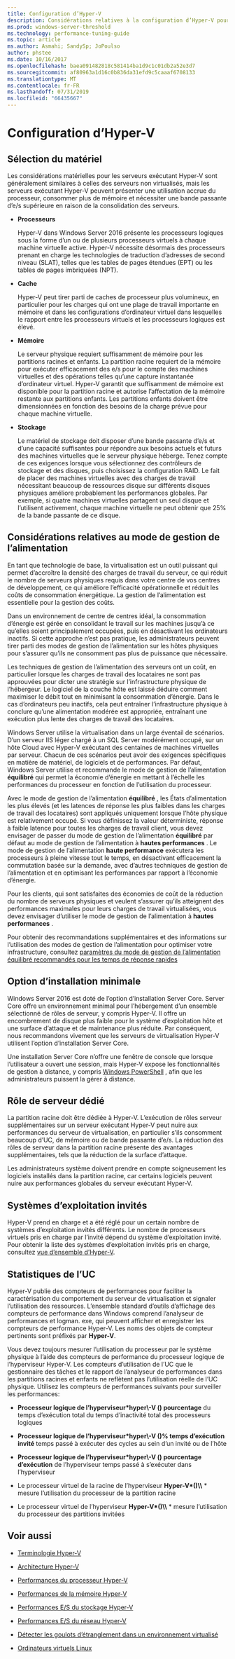 ```yaml
---
title: Configuration d’Hyper-V
description: Considérations relatives à la configuration d’Hyper-V pour le réglage des performances
ms.prod: windows-server-threshold
ms.technology: performance-tuning-guide
ms.topic: article
ms.author: Asmahi; SandySp; JoPoulso
author: phstee
ms.date: 10/16/2017
ms.openlocfilehash: baea091482818c581414ba1d9c1c01db2a52e3d7
ms.sourcegitcommit: af80963a1d16c0b836da31efd9c5caaaf6708133
ms.translationtype: MT
ms.contentlocale: fr-FR
ms.lasthandoff: 07/31/2019
ms.locfileid: "66435667"
---
```

# <a name="hyper-v-configuration"></a>Configuration d’Hyper-V

## <a name="hardware-selection"></a>Sélection du matériel

Les considérations matérielles pour les serveurs exécutant Hyper-V sont généralement similaires à celles des serveurs non virtualisés, mais les serveurs exécutant Hyper-V peuvent présenter une utilisation accrue du processeur, consommer plus de mémoire et nécessiter une bande passante d’e/s supérieure en raison de la consolidation des serveurs.

-   **Processeurs**

    Hyper-V dans Windows Server 2016 présente les processeurs logiques sous la forme d’un ou de plusieurs processeurs virtuels à chaque machine virtuelle active. Hyper-V nécessite désormais des processeurs prenant en charge les technologies de traduction d’adresses de second niveau (SLAT), telles que les tables de pages étendues (EPT) ou les tables de pages imbriquées (NPT).

-   **Cache**

    Hyper-V peut tirer parti de caches de processeur plus volumineux, en particulier pour les charges qui ont une plage de travail importante en mémoire et dans les configurations d’ordinateur virtuel dans lesquelles le rapport entre les processeurs virtuels et les processeurs logiques est élevé.

-   **Mémoire**

    Le serveur physique requiert suffisamment de mémoire pour les partitions racines et enfants. La partition racine requiert de la mémoire pour exécuter efficacement des e/s pour le compte des machines virtuelles et des opérations telles qu’une capture instantanée d’ordinateur virtuel. Hyper-V garantit que suffisamment de mémoire est disponible pour la partition racine et autorise l’affectation de la mémoire restante aux partitions enfants. Les partitions enfants doivent être dimensionnées en fonction des besoins de la charge prévue pour chaque machine virtuelle.

-   **Stockage**

    Le matériel de stockage doit disposer d’une bande passante d’e/s et d’une capacité suffisantes pour répondre aux besoins actuels et futurs des machines virtuelles que le serveur physique héberge. Tenez compte de ces exigences lorsque vous sélectionnez des contrôleurs de stockage et des disques, puis choisissez la configuration RAID. Le fait de placer des machines virtuelles avec des charges de travail nécessitant beaucoup de ressources disque sur différents disques physiques améliore probablement les performances globales. Par exemple, si quatre machines virtuelles partagent un seul disque et l’utilisent activement, chaque machine virtuelle ne peut obtenir que 25% de la bande passante de ce disque.

## <a name="power-plan-considerations"></a>Considérations relatives au mode de gestion de l’alimentation

En tant que technologie de base, la virtualisation est un outil puissant qui permet d’accroître la densité des charges de travail du serveur, ce qui réduit le nombre de serveurs physiques requis dans votre centre de vos centres de développement, ce qui améliore l’efficacité opérationnelle et réduit les coûts de consommation énergétique. La gestion de l’alimentation est essentielle pour la gestion des coûts. 

Dans un environnement de centre de centres idéal, la consommation d’énergie est gérée en consolidant le travail sur les machines jusqu’à ce qu’elles soient principalement occupées, puis en désactivant les ordinateurs inactifs. Si cette approche n’est pas pratique, les administrateurs peuvent tirer parti des modes de gestion de l’alimentation sur les hôtes physiques pour s’assurer qu’ils ne consomment pas plus de puissance que nécessaire. 

Les techniques de gestion de l’alimentation des serveurs ont un coût, en particulier lorsque les charges de travail des locataires ne sont pas approuvées pour dicter une stratégie sur l’infrastructure physique de l’hébergeur. Le logiciel de la couche hôte est laissé déduire comment maximiser le débit tout en minimisant la consommation d’énergie. Dans le cas d’ordinateurs peu inactifs, cela peut entraîner l’infrastructure physique à conclure qu’une alimentation modérée est appropriée, entraînant une exécution plus lente des charges de travail des locataires.

Windows Server utilise la virtualisation dans un large éventail de scénarios. D’un serveur IIS léger chargé à un SQL Server modérément occupé, sur un hôte Cloud avec Hyper-V exécutant des centaines de machines virtuelles par serveur. Chacun de ces scénarios peut avoir des exigences spécifiques en matière de matériel, de logiciels et de performances. Par défaut, Windows Server utilise et recommande le mode de gestion de l’alimentation **équilibré** qui permet la économie d’énergie en mettant à l’échelle les performances du processeur en fonction de l’utilisation du processeur.

Avec le mode de gestion de l’alimentation **équilibré** , les États d’alimentation les plus élevés (et les latences de réponse les plus faibles dans les charges de travail des locataires) sont appliqués uniquement lorsque l’hôte physique est relativement occupé. Si vous définissez la valeur déterministe, réponse à faible latence pour toutes les charges de travail client, vous devez envisager de passer du mode de gestion de l’alimentation **équilibré** par défaut au mode de gestion de l’alimentation à **hautes performances** . Le mode de gestion de l’alimentation **haute performance** exécutera les processeurs à pleine vitesse tout le temps, en désactivant efficacement la commutation basée sur la demande, avec d’autres techniques de gestion de l’alimentation et en optimisant les performances par rapport à l’économie d’énergie.

Pour les clients, qui sont satisfaites des économies de coût de la réduction du nombre de serveurs physiques et veulent s’assurer qu’ils atteignent des performances maximales pour leurs charges de travail virtualisées, vous devez envisager d’utiliser le mode de gestion de l’alimentation à **hautes performances** .

Pour obtenir des recommandations supplémentaires et des informations sur l’utilisation des modes de gestion de l’alimentation pour optimiser votre infrastructure, consultez [paramètres du mode de gestion de l’alimentation équilibré recommandés pour les temps de réponse rapides](../../hardware/power/recommended-balanced-plan-parameters.md)



## <a name="server-core-installation-option"></a>Option d’installation minimale

Windows Server 2016 est doté de l’option d’installation Server Core. Server Core offre un environnement minimal pour l’hébergement d’un ensemble sélectionné de rôles de serveur, y compris Hyper-V. Il offre un encombrement de disque plus faible pour le système d’exploitation hôte et une surface d’attaque et de maintenance plus réduite. Par conséquent, nous recommandons vivement que les serveurs de virtualisation Hyper-V utilisent l’option d’installation Server Core.

Une installation Server Core n’offre une fenêtre de console que lorsque l’utilisateur a ouvert une session, mais Hyper-V expose les fonctionnalités de gestion à distance, y compris [Windows PowerShell](https://technet.microsoft.com/library/hh848559.aspx) , afin que les administrateurs puissent la gérer à distance.

## <a name="dedicated-server-role"></a>Rôle de serveur dédié

La partition racine doit être dédiée à Hyper-V. L’exécution de rôles serveur supplémentaires sur un serveur exécutant Hyper-V peut nuire aux performances du serveur de virtualisation, en particulier s’ils consomment beaucoup d’UC, de mémoire ou de bande passante d’e/s. La réduction des rôles de serveur dans la partition racine présente des avantages supplémentaires, tels que la réduction de la surface d’attaque.

Les administrateurs système doivent prendre en compte soigneusement les logiciels installés dans la partition racine, car certains logiciels peuvent nuire aux performances globales du serveur exécutant Hyper-V.

## <a name="guest-operating-systems"></a>Systèmes d’exploitation invités

Hyper-V prend en charge et a été réglé pour un certain nombre de systèmes d’exploitation invités différents. Le nombre de processeurs virtuels pris en charge par l’invité dépend du système d’exploitation invité. Pour obtenir la liste des systèmes d’exploitation invités pris en charge, consultez [vue d’ensemble d’Hyper-V](https://technet.microsoft.com/library/hh831531.aspx).

## <a name="cpu-statistics"></a>Statistiques de l’UC

Hyper-V publie des compteurs de performances pour faciliter la caractérisation du comportement du serveur de virtualisation et signaler l’utilisation des ressources. L’ensemble standard d’outils d’affichage des compteurs de performance dans Windows comprend l’analyseur de performances et logman. exe, qui peuvent afficher et enregistrer les compteurs de performance Hyper-V. Les noms des objets de compteur pertinents sont préfixés par **Hyper-V**.

Vous devez toujours mesurer l’utilisation du processeur par le système physique à l’aide des compteurs de performance du processeur logique de l’hyperviseur Hyper-V. Les compteurs d’utilisation de l’UC que le gestionnaire des tâches et le rapport de l’analyseur de performances dans les partitions racines et enfants ne reflètent pas l’utilisation réelle de l’UC physique. Utilisez les compteurs de performances suivants pour surveiller les performances:

- **Processeur logique de l’hyperviseur\*hyper\\-V () pourcentage** du temps d’exécution total du temps d’inactivité total des processeurs logiques

- **Processeur logique de l’hyperviseur\*hyper\\-V ()% temps d’exécution invité** temps passé à exécuter des cycles au sein d’un invité ou de l’hôte

- **Processeur logique de l’hyperviseur\*hyper\\-V () pourcentage d’exécution** de l’hyperviseur temps passé à s’exécuter dans l’hyperviseur

- Le processeur virtuel de la racine de l’hyperviseur **Hyper-V\*()\\\\** * mesure l’utilisation du processeur de la partition racine

- Le processeur virtuel de l’hyperviseur **Hyper-V\*()\\\\** * mesure l’utilisation du processeur des partitions invitées


## <a name="see-also"></a>Voir aussi

-   [Terminologie Hyper-V](terminology.md)

-   [Architecture Hyper-V](architecture.md)

-   [Performances du processeur Hyper-V](processor-performance.md)

-   [Performances de la mémoire Hyper-V](memory-performance.md)

-   [Performances E/S du stockage Hyper-V](storage-io-performance.md)

-   [Performances E/S du réseau Hyper-V](network-io-performance.md)

-   [Détecter les goulots d’étranglement dans un environnement virtualisé](detecting-virtualized-environment-bottlenecks.md)

-   [Ordinateurs virtuels Linux](linux-virtual-machine-considerations.md)
